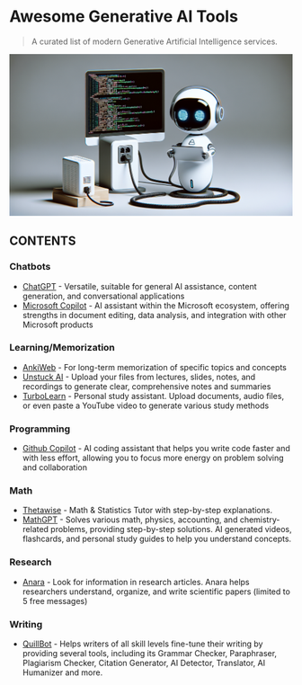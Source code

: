 # Awesome Generative AI Tools
> A curated list of modern Generative Artificial Intelligence services.

![Image Alt](https://github.com/oliviafjardine/AI-Resources/blob/e21349ca66d891c9a6c3dbe67e9aec0648781ec1/image)

## CONTENTS

### Chatbots
- [ChatGPT](https://chatgpt.com) - Versatile, suitable for general AI assistance, content generation, and conversational applications
- [Microsoft Copilot](https://copilot.microsoft.com/chats/enVo9aEh4ijrQ5NwScHaV) - AI assistant within the Microsoft ecosystem, offering strengths in document editing, data analysis, and integration with other Microsoft products
### Learning/Memorization
- [AnkiWeb](https://apps.ankiweb.net/) - For long-term memorization of specific topics and concepts
- [Unstuck AI](https://unstuckstudy.com) - Upload your files from lectures, slides, notes, and recordings to generate clear, comprehensive notes and summaries
- [TurboLearn](https://www.turbolearn.ai) - Personal study assistant. Upload documents, audio files, or even paste a YouTube video to generate various study methods
### Programming
- [Github Copilot](https://github.com/features/copilot) -  AI coding assistant that helps you write code faster and with less effort, allowing you to focus more energy on problem solving and collaboration
### Math
- [Thetawise](https://thetawise.ai/) - Math & Statistics Tutor with step-by-step explanations.
- [MathGPT](https://math-gpt.org) - Solves various math, physics, accounting, and chemistry-related problems, providing step-by-step solutions. AI generated videos, flashcards, and personal study guides to help you understand concepts.
### Research
- [Anara](https://anara.com/new) - Look for information in research articles. Anara helps researchers understand, organize, and write scientific papers (limited to 5 free messages)
### Writing
- [QuillBot](https://quillbot.com/paraphrasing-tool) - Helps writers of all skill levels fine-tune their writing by providing several tools, including its Grammar Checker, Paraphraser, Plagiarism Checker, Citation Generator, AI Detector, Translator, AI Humanizer and more. 
